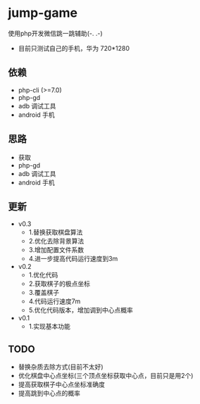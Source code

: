 # jump-game
使用php开发微信跳一跳辅助(-. .-)

- 目前只测试自己的手机，华为 720*1280
## 依赖

 - php-cli (>=7.0)
 - php-gd
 - adb 调试工具
 - android 手机

## 思路

 - 获取
 - php-gd
 - adb 调试工具
 - android 手机


## 更新
- v0.3
    - 1.替换获取棋盘算法
    - 2.优化去除背景算法
    - 3.增加配置文件系数
    - 4.进一步提高代码运行速度到3m
- v0.2
    - 1.优化代码
    - 2.获取棋子的极点坐标
    - 3.覆盖棋子
    - 4.代码运行速度7m
    - 5.优化代码版本，增加调到中心点概率
- v0.1
    - 1.实现基本功能


## TODO
- 替换杂质去除方式(目前不太好)
- 优化棋盘中心点坐标(三个顶点坐标获取中心点，目前只是用2个)
- 提高获取棋子中心点坐标准确度
- 提高跳到中心点的概率
